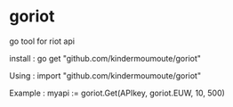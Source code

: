 # goriot
go tool for riot api

install :
go get "github.com/kindermoumoute/goriot"

Using :
import "github.com/kindermoumoute/goriot"

Example :
myapi := goriot.Get(APIkey, goriot.EUW, 10, 500)
